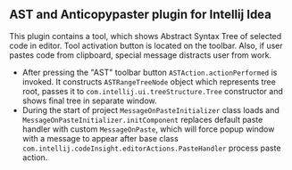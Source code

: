 ## AST and Anticopypaster plugin for Intellij Idea

This plugin contains a tool, which shows Abstract Syntax Tree of selected code in editor. Tool activation button is located on the toolbar. Also, if user pastes code from clipboard, special message distracts user from work.

* After pressing the "AST" toolbar button `ASTAction.actionPerformed` is invoked. It constructs `ASTRangeTreeNode` object which represents tree root, passes it to `com.intellij.ui.treeStructure.Tree` constructor and shows final tree in separate window.
* During the start of project `MessageOnPasteInitializer` class loads and `MessageOnPasteInitializer.initComponent` replaces default paste handler with custom `MessageOnPaste`, which will force popup window with a message to appear after base class `com.intellij.codeInsight.editorActions.PasteHandler` process paste action.
